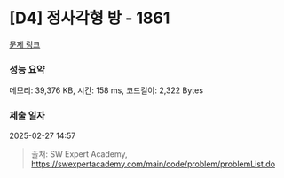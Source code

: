 # [D4] 정사각형 방 - 1861 

[문제 링크](https://swexpertacademy.com/main/code/problem/problemDetail.do?contestProbId=AV5LtJYKDzsDFAXc) 

### 성능 요약

메모리: 39,376 KB, 시간: 158 ms, 코드길이: 2,322 Bytes

### 제출 일자

2025-02-27 14:57



> 출처: SW Expert Academy, https://swexpertacademy.com/main/code/problem/problemList.do